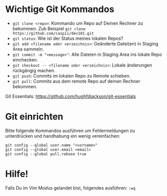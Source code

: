 # Wichtige Git Kommandos

* `git clone <repo>`: Kommando um Repo auf Deinen Rechner zu bekommen. Zub Beispiel `git clone https://github.com/caspii/dev101.git`
* `git status`: Wie ist der Status meines lokalen Repos?
* `git add <filename oder verzeichnis>`: Geänderte Datei(en) in Staging Area sammeln.
* `git commit -m "<message>"`: Alle Dateien in Staging Area ins lokale Repo einchecken.
* `git checkout -- <filename oder verzeichnis>`: Lokale änderungen rückgängig machen.
* `git push`: Commits im lokalen Repo zu Remote schieben.
* `git pull`: Commits aus dem remote Repo auf deinen Rechner bekommen.

Git Essentials: https://github.com/hughfdjackson/git-essentials

# Git einrichten
Bitte folgende Kommandos ausführen um Fehlermeldungen zu unterdrücken und handhabung ein wenig vereinfachen:
```
git config --global user.name "<vorname>"
git config --global user.email <email>
git config --global pull.rebase true
```

# Hilfe!
Falls Du im Vim Modus gelandet bist, folgendes ausführen: `:wq`
